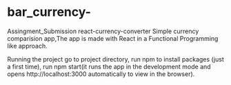 # bar_currency-
Assingment_Submission
react-currency-converter
Simple currency comparision app,The app is made with React in a Functional Programming like approach.

Running the project
go to project directory,
run npm to install packages (just a first time),
run npm start(it runs the app in the development mode and opens http://localhost:3000 automatically to view in the browser).
